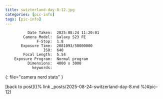 ```yaml
---
title: swizterland-day-8-12.jpg
categories: [pic-info]
tags: [pic-info]
---
```


```text
          Date Taken:  2025:08:24 11:20:01
        Camera Model:  Galaxy S23 FE
              F-Stop:  1.8
       Exposure Time:  2081093/50000000
                 ISO:  640
        Focal Length:  5.54
    Exposure Program:  Normal program
          Dimensions:  4000 x 3000
            keywords:  
```
{: file="camera nerd stats" }

[back to post]({% link _posts/2025-08-24-switzerland-day-8.md %}#pic-12)